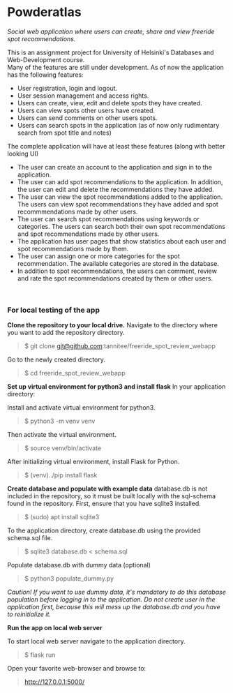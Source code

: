 <h1>Powderatlas</h1>
<em>Social web application where users can create, share and view freeride spot recommendations.</em>

This is an assignment project for University of Helsinki's Databases and Web-Development course.  
Many of the features are still under development. As of now the application has the following features:

- User registration, login and logout.
- User session management and access rights.
- Users can create, view, edit and delete spots they have created.
- Users can view spots other users have created.
- Users can send comments on other users spots.
- Users can search spots in the application (as of now only rudimentary search from spot title and notes)

The complete application will have at least these features (along with better looking UI)
<ul>
<li>The user can create an account to the application and sign in to the application.</li>
<li>The user can add spot recommendations to the application. In addition, the user can edit and delete the recommendations they have added.</li>
<li>The user can view the spot recommendations added to the application. The users can view spot recommendations they have added and spot recommmendations made by other users.</li>
<li>The user can search spot recommendations using keywords or categories. The users can search both their own spot recommendations and spot recommendations made by other users.</li>
<li>The application has user pages that show statistics about each user and spot recommendations made by them.</li>
<li>The user can assign one or more categories for the spot recommendation. The available categories are stored in the database.</li>
<li>In addition to spot recommendations, the users can comment, review and rate the spot recommendations created by them or other users.</li>
</ul>
<br />

<h3>For local testing of the app</h3>

**Clone the repository to your local drive.**
Navigate to the directory where you want to add the repository directory.
> $ git clone git@github.com:tannitee/freeride_spot_review_webapp

Go to the newly created directory.
> $ cd freeride_spot_review_webapp

**Set up virtual environment for python3 and install flask**
In your application directory:

Install and activate virtual environment for python3.
> $ python3 -m venv venv

Then activate the virtual environment.
> $ source venv/bin/activate

After initializing virtual environment, install Flask for Python.
> $ (venv)../pip install flask

**Create database and populate with example data**
database.db is not included in the repository, so it must be built locally with the sql-schema found in the repository.
First, ensure that you have sqlite3 installed.
> $ (sudo) apt install sqlite3

To the application directory, create database.db using the provided schema.sql file.
> $ sqlite3 database.db < schema.sql

Populate database.db with dummy data (optional)
> $ python3 populate_dummy.py

_Caution! If you want to use dummy data, it's mandatory to do this database population before logging in to the application. Do not create user in the application first, because this will mess up the database.db and you have to reinitialize it._

**Run the app on local web server**

To start local web server navigate to the application directory.
> $ flask run

Open your favorite web-browser and browse to:
> http://127.0.0.1:5000/

